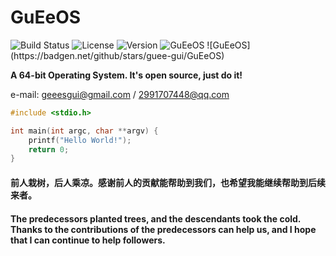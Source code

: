 # GuEeOS

<img src="https://img.shields.io/badge/build-passing-brightgreen.svg" alt="Build Status"/>
<img src="https://img.shields.io/badge/license-GPL%203.0-blue.svg" alt="License"/>
<img src="https://img.shields.io/badge/version-0.0.1-blue.svg" alt="Version"/>
<img src="https://img.shields.io/badge/build-passing-brightgreen.svg" alt="GuEeOS"/>
![GuEeOS](https://badgen.net/github/stars/guee-gui/GuEeOS)

__A 64-bit Operating System. It's open source, just do it!__

e-mail: geeesgui@gmail.com / 2991707448@qq.com

```C
#include <stdio.h>

int main(int argc, char **argv) {
    printf("Hello World!");
    return 0;
}
```

#### 前人栽树，后人乘凉。感谢前人的贡献能帮助到我们，也希望我能继续帮助到后续来者。
#### The predecessors planted trees, and the descendants took the cold. Thanks to the contributions of the predecessors can help us, and I hope that I can continue to help followers.
